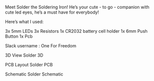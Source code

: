 Meet Solder the Soldering Iron!
He’s your cute - to go - companion with cute led eyes, he’s a must have for everybody!

Here’s what I used:

3x 5mm LEDs 3x Resistors 1x CR2032 battery cell holder 1x 6mm Push Button 1x Pcb

Slack username : One For Freedom

3D View
Solder 3D

PCB Layout
Solder PCB

Schematic
Solder Schematic
